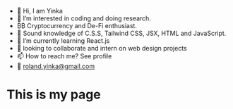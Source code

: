 - 👋 Hi, I am Yinka
- 👀 I’m interested in coding and doing research. 
- ₿₿  Cryptocurrency and De-Fi enthusiast.
- 🧠 Sound knowledge of C.S.S, Tailwind CSS, JSX, HTML and JavaScript.
- 🌱 I’m currently learning React.js
- 💞️ looking to collaborate and intern on web design projects
- 📫 How to reach me? See profile 
- 📧 roland.yinka@gmail.com

# This is my page
<!---
asyinka/asyinka is a ✨ special ✨ repository because its `README.md` (this file) appears on your GitHub profile.
You can click the Preview link to take a look at your changes.
--->
